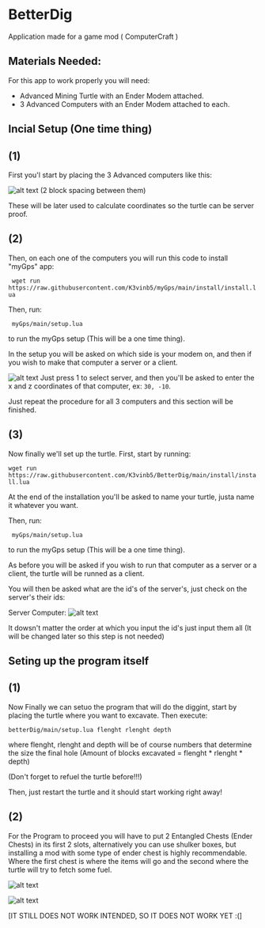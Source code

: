 # BetterDig
Application made for a game mod ( ComputerCraft )

## Materials Needed:

For this app to work properly you will need:

- Advanced Mining Turtle with an Ender Modem attached.
- 3 Advanced Computers with an Ender Modem attached to each. 

## Incial Setup (One time thing)
## (1)
First you'l start by placing the 3 Advanced computers like this:

![alt text](https://i.imgur.com/m2YEZi9.png)
(2 block spacing between them)

These will be later used to calculate coordinates so the turtle can be server proof.
## (2)
Then, on each one of the computers you will run this code to install "myGps" app:

``` wget run https://raw.githubusercontent.com/K3vinb5/myGps/main/install/install.lua```

Then, run:

``` myGps/main/setup.lua```

to run the myGps setup (This will be a one time thing).

In the setup you will be asked on which side is your modem on, and then if you wish to make that computer a server or a client.

![alt text](https://i.imgur.com/DI9NYuD.png)
Just press 1 to select server, and then you'll be asked to enter the x and z coordinates of that computer, ex: ```30, -10```.

Just repeat the procedure for all 3 computers and this section will be finished.

## (3)
Now finally we'll set up the turtle.
First, start by running:

``` wget run https://raw.githubusercontent.com/K3vinb5/BetterDig/main/install/install.lua ```

At the end of the installation you'll be asked to name your turtle, justa name it whatever you want.

Then, run:

``` myGps/main/setup.lua```

to run the myGps setup (This will be a one time thing).

As before you will be asked if you wish to run that computer as a server or a client, the turtle will be runned as a client.

You will then be asked what are the id's of the server's, just check on the server's their ids:

Server Computer:
![alt text](https://i.imgur.com/fH7uAfZ.png)

It dowsn't matter the order at which you input the id's just input them all (It will be changed later so this step is not needed)

## Seting up the program itself

## (1)

Now Finally we can setuo the program that will do the diggint, start by placing the turtle where you want to excavate.
Then execute:

``` betterDig/main/setup.lua flenght rlenght depth ```

where flenght, rlenght and depth will be of course numbers that determine the size the final hole (Amount of blocks excavated = flenght * rlenght * depth)

(Don't forget to refuel the turtle before!!!)

Then, just restart the turtle and it should start working right away!

## (2)

For the Program to proceed you will have to put 2 Entangled Chests (Ender Chests) in its first 2 slots, alternatively you can use shulker boxes, but installing a mod with some type of ender chest is highly recommendable. Where the first chest is where the items will go and the second where the turtle will try to fetch some fuel.


![alt text](https://i.imgur.com/jsVjrzM.png)


![alt text](https://i.imgur.com/lfOWRGy.png)

[IT STILL DOES NOT WORK INTENDED, SO IT DOES NOT WORK YET :(]



